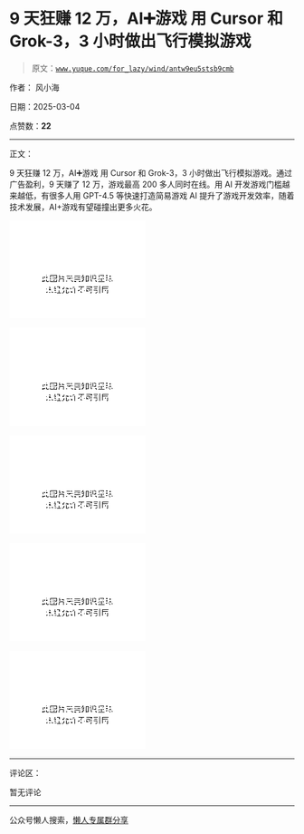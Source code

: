 # 9 天狂赚 12 万，AI➕游戏 用 Cursor 和 Grok-3，3 小时做出飞行模拟游戏

> 原文：[`www.yuque.com/for_lazy/wind/antw9eu5stsb9cmb`](https://www.yuque.com/for_lazy/wind/antw9eu5stsb9cmb)

作者： 风小海

日期：2025-03-04

点赞数：**22**

* * *

正文：

9 天狂赚 12 万，AI➕游戏
用 Cursor 和 Grok-3，3 小时做出飞行模拟游戏。通过广告盈利，9 天赚了 12 万，游戏最高 200 多人同时在线。用 AI 开发游戏门槛越来越低，有很多人用 GPT-4.5 等快速打造简易游戏 AI 提升了游戏开发效率，随着技术发展，AI+游戏有望碰撞出更多火花。

![](img/e9a4491afd13c49989eafa3420bd0de3.png "None")

![](img/c292e0952e3db94f4984f077119cb888.png "None")

![](img/c10b0dbd44a9de5cb5722bafb57efeda.png "None")

![](img/6aee7489a231858bfc906f3c6d863acf.png "None")

![](img/5b044d148f4daed12d123fc2799933e6.png "None")

* * *

评论区：

暂无评论

* * *

公众号懒人搜索，[懒人专属群分享](https://lazybook.fun/#/blog/group)